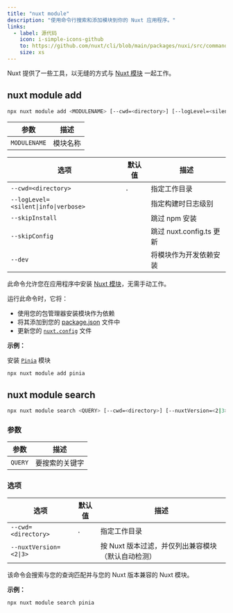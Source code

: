 ```yaml
---
title: "nuxt module"
description: "使用命令行搜索和添加模块到你的 Nuxt 应用程序。"
links:
  - label: 源代码
    icon: i-simple-icons-github
    to: https://github.com/nuxt/cli/blob/main/packages/nuxi/src/commands/module/
    size: xs
---
```


Nuxt 提供了一些工具，以无缝的方式与 [Nuxt 模块](/modules) 一起工作。

## nuxt module add

<!--module-add-cmd-->
```bash [Terminal]
npx nuxt module add <MODULENAME> [--cwd=<directory>] [--logLevel=<silent|info|verbose>] [--skipInstall] [--skipConfig] [--dev]
```
<!--/module-add-cmd-->

<!--module-add-args-->
参数 | 描述
--- | ---
`MODULENAME` | 模块名称
<!--/module-add-args-->

<!--module-add-opts-->
选项 | 默认值 | 描述
--- | --- | ---
`--cwd=<directory>` | `.` | 指定工作目录
`--logLevel=<silent\|info\|verbose>` |  | 指定构建时日志级别
`--skipInstall` |  | 跳过 npm 安装
`--skipConfig` |  | 跳过 nuxt.config.ts 更新
`--dev` |  | 将模块作为开发依赖安装
<!--/module-add-opts-->

此命令允许您在应用程序中安装 [Nuxt 模块](/modules)，无需手动工作。

运行此命令时，它将：

- 使用您的包管理器安装模块作为依赖
- 将其添加到您的 [package.json](/docs/guide/directory-structure/package) 文件中
- 更新您的 [`nuxt.config`](/docs/guide/directory-structure/nuxt-config) 文件

**示例：**

安装 [`Pinia`](/modules/pinia) 模块

```bash [Terminal]
npx nuxt module add pinia
```

## nuxt module search

<!--module-search-cmd-->
```bash [Terminal]
npx nuxt module search <QUERY> [--cwd=<directory>] [--nuxtVersion=<2|3>]
```
<!--/module-search-cmd-->

### 参数

<!--module-search-args-->
参数 | 描述
--- | ---
`QUERY` | 要搜索的关键字
<!--/module-search-args-->

### 选项

<!--module-search-opts-->
选项 | 默认值 | 描述
--- | --- | ---
`--cwd=<directory>` | `.` | 指定工作目录
`--nuxtVersion=<2\|3>` |  | 按 Nuxt 版本过滤，并仅列出兼容模块（默认自动检测）
<!--/module-search-opts-->

该命令会搜索与您的查询匹配并与您的 Nuxt 版本兼容的 Nuxt 模块。

**示例：**

```bash [Terminal]
npx nuxt module search pinia
```
